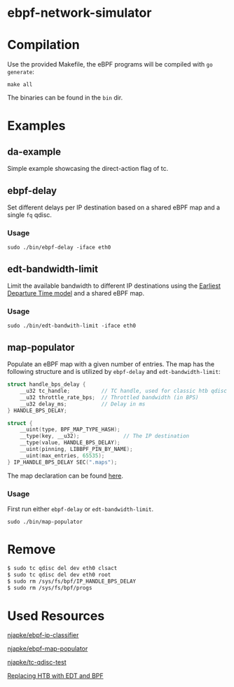 # ebpf-network-simulator

# Compilation
Use the provided Makefile, the eBPF programs will be compiled with `go generate`:

```
make all
```

The binaries can be found in the `bin` dir.

# Examples

## da-example
Simple example showcasing the direct-action flag of tc.

## ebpf-delay
Set different delays per IP destination based on a shared eBPF map and a single `fq` qdisc.

### Usage
```
sudo ./bin/ebpf-delay -iface eth0
```

## edt-bandwidth-limit
Limit the available bandwidth to different IP destinations using the [Earliest Departure Time model](https://legacy.netdevconf.info/0x14/pub/slides/55/slides.pdf) and a shared eBPF map.

### Usage
```
sudo ./bin/edt-bandwith-limit -iface eth0
```

## map-populator
Populate an eBPF map with a given number of entries. The map has the following structure and is utilized by `ebpf-delay` and `edt-bandwidth-limit`:


```C
struct handle_bps_delay {
    __u32 tc_handle;          // TC handle, used for classic htb qdisc version
    __u32 throttle_rate_bps;  // Throttled bandwidth (in BPS)
    __u32 delay_ms;           // Delay in ms
} HANDLE_BPS_DELAY;

struct {
    __uint(type, BPF_MAP_TYPE_HASH);
    __type(key, __u32);              // The IP destination
    __type(value, HANDLE_BPS_DELAY);
    __uint(pinning, LIBBPF_PIN_BY_NAME); 
    __uint(max_entries, 65535);
} IP_HANDLE_BPS_DELAY SEC(".maps");
```

The map declaration can be found [here](cmd/headers/maps.h).

### Usage
First run either `ebpf-delay` or `edt-bandwidth-limit`.
```
sudo ./bin/map-populator
```

# Remove
```bash
$ sudo tc qdisc del dev eth0 clsact
$ sudo tc qdisc del dev eth0 root
$ sudo rm /sys/fs/bpf/IP_HANDLE_BPS_DELAY
$ sudo rm /sys/fs/bpf/progs
```

# Used Resources
[njapke/ebpf-ip-classifier](https://github.com/njapke/ebpf-ip-classifier)

[njapke/ebpf-map-populator](https://github.com/njapke/ebpf-map-populator)

[njapke/tc-qdisc-test](https://github.com/njapke/tc-qdisc-test
)

[Replacing HTB with EDT and BPF](https://legacy.netdevconf.info/0x14/session.html?talk-replacing-HTB-with-EDT-and-BPF)